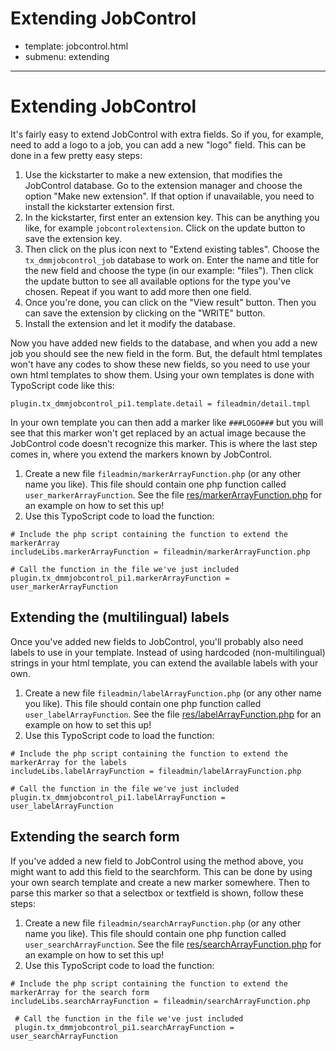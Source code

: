 # Extending JobControl
- template: jobcontrol.html
- submenu: extending
---------------------

# Extending JobControl

It's fairly easy to extend JobControl with extra fields. So if you, for example, need to add a logo to a job, you can add a new "logo" field. This can be done in a few pretty easy steps:

1. Use the kickstarter to make a new extension, that modifies the JobControl database. Go to the extension manager and choose the option "Make new extension". If that option if unavailable, you need to install the kickstarter extension first.
2. In the kickstarter, first enter an extension key. This can be anything you like, for example `jobcontrolextension`.  Click on the update button to save the extension key.
3. Then click on the plus icon next to "Extend existing tables". Choose the `tx_dmmjobcontrol_job` database to work on. Enter the name and title for the new field and choose the type (in our example: "files"). Then click the update button to see all available options for the type you've chosen. Repeat if you want to add more then one field.
4. Once you're done, you can click on the "View result" button. Then you can save the extension by clicking on the "WRITE" button.
5. Install the extension and let it modify the database.

Now you have added new fields to the database, and when you add a new job you should see the new field in the form. But, the default html templates won't have any codes to show these new fields, so you need to use your own html templates to show them. Using your own templates is done with TypoScript code like this:

```text
plugin.tx_dmmjobcontrol_pi1.template.detail = fileadmin/detail.tmpl
```

In your own template you can then add a marker like `###LOGO###` but you will see that this marker won't get replaced by an actual image because the JobControl code doesn't recognize this marker. This is where the last step comes in, where you extend the markers known by JobControl.

1. Create a new file `fileadmin/markerArrayFunction.php` (or any other name you like). This file should contain one php function called `user_markerArrayFunction`. See the file [res/markerArrayFunction.php](https://github.com/kevinrenskers/dmmjobcontrol/blob/master/res/markerArrayFunction.php) for an example on how to set this up!
2. Use this TypoScript code to load the function:

```text
# Include the php script containing the function to extend the markerArray
includeLibs.markerArrayFunction = fileadmin/markerArrayFunction.php

# Call the function in the file we've just included
plugin.tx_dmmjobcontrol_pi1.markerArrayFunction = user_markerArrayFunction
```


## Extending the (multilingual) labels
Once you've added new fields to JobControl, you'll probably also need labels to use in your template. Instead of using hardcoded (non-multilingual) strings in your html template, you can extend the available labels with your own.

1. Create a new file `fileadmin/labelArrayFunction.php` (or any other name you like). This file should contain one php function called `user_labelArrayFunction`. See the file [res/labelArrayFunction.php](https://github.com/kevinrenskers/dmmjobcontrol/blob/master/res/labelArrayFunction.php) for an example on how to set this up!
2. Use this TypoScript code to load the function:

```text
# Include the php script containing the function to extend the markerArray for the labels
includeLibs.labelArrayFunction = fileadmin/labelArrayFunction.php

# Call the function in the file we've just included
plugin.tx_dmmjobcontrol_pi1.labelArrayFunction = user_labelArrayFunction
```


## Extending the search form
If you've added a new field to JobControl using the method above, you might want to add this field to the searchform. This can be done by using your own search template and create a new marker somewhere. Then to parse this marker so that a selectbox or textfield is shown, follow these steps:

1. Create a new file `fileadmin/searchArrayFunction.php` (or any other name you like). This file should contain one php function called `user_searchArrayFunction`. See the file [res/searchArrayFunction.php](https://github.com/kevinrenskers/dmmjobcontrol/blob/master/res/searchArrayFunction.php) for an example on how to set this up!
2. Use this TypoScript code to load the function:

```text
# Include the php script containing the function to extend the markerArray for the search form
includeLibs.searchArrayFunction = fileadmin/searchArrayFunction.php

 # Call the function in the file we've just included
 plugin.tx_dmmjobcontrol_pi1.searchArrayFunction = user_searchArrayFunction
 ```
